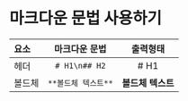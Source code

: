 # 마크다운 문법 사용하기

| 요소   |    마크다운 문법    |     출력형태      |
| :----- | :-----------------: | :---------------: |
| 헤더   |    `# H1\n## H2`    |       # H1        |
| 볼드체 | `**볼드체 텍스트**` | **볼드체 텍스트** |
